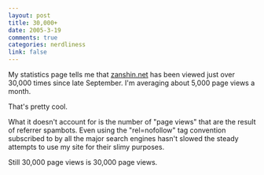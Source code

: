 ```yaml
--- 
layout: post
title: 30,000+
date: 2005-3-19
comments: true
categories: nerdliness
link: false
---
```

My statistics page tells me that <a href="zanshin.net" title="Zanshin.net">zanshin.net</a> has been viewed just over 30,000 times since late September. I'm averaging about 5,000 page views a month.

That's pretty cool.

What it doesn't account for is the number of "page views" that are the result of referrer spambots. Even using the "rel=nofollow" tag convention subscribed to by all the major search engines hasn't slowed the steady attempts to use my site for their slimy purposes.

Still 30,000 page views is 30,000 page views.
